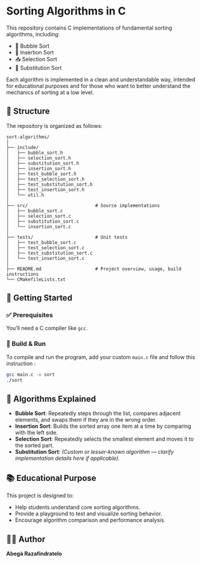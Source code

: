 # Sorting Algorithms in C

This repository contains C implementations of fundamental sorting algorithms, including:

- 🔁 Bubble Sort  
- 🧩 Insertion Sort  
- 📥 Selection Sort  
- 🔄 Substitution Sort

Each algorithm is implemented in a clean and understandable way, intended for educational purposes and for those who want to better understand the mechanics of sorting at a low level.

## 📁 Structure

The repository is organized as follows:

```
sort-algorithms/
│
├── include/                  
│   ├── bubble_sort.h
│   ├── selection_sort.h
│   ├── substitution_sort.h
│   ├── insertion_sort.h
│   ├── test_bubble_sort.h
│   ├── test_selection_sort.h
│   ├── test_substitution_sort.h
│   ├── test_insertion_sort.h
│   └── util.h
│
├── src/                         # Source implementations
│   ├── bubble_sort.c
│   ├── selection_sort.c
│   ├── substitution_sort.c
│   └── insertion_sort.c
│
├── tests/                       # Unit tests
│   ├── test_bubble_sort.c
│   ├── test_selection_sort.c
│   ├── test_substitution_sort.c
│   └── test_insertion_sort.c
│
├── README.md                    # Project overview, usage, build instructions
└── CMakefileLists.txt

```

## 🚀 Getting Started

### ✅ Prerequisites

You’ll need a C compiler like `gcc`.

### 🔧 Build & Run

To compile and run the program, add your custom `main.c` file and follow this instruction :

```bash
gcc main.c -o sort
./sort
````

## 🧠 Algorithms Explained

* **Bubble Sort**: Repeatedly steps through the list, compares adjacent elements, and swaps them if they are in the wrong order.
* **Insertion Sort**: Builds the sorted array one item at a time by comparing with the left side.
* **Selection Sort**: Repeatedly selects the smallest element and moves it to the sorted part.
* **Substitution Sort**: *(Custom or lesser-known algorithm — clarify implementation details here if applicable).*

## 📚 Educational Purpose

This project is designed to:

* Help students understand core sorting algorithms.
* Provide a playground to test and visualize sorting behavior.
* Encourage algorithm comparison and performance analysis.

## 🧑‍💻 Author

**Abegà Razafindratelo**
